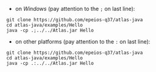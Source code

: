 - on *Windows* (pay attention to the `;` on last line):
```
git clone https://github.com/epeios-q37/atlas-java
cd atlas-java/examples/Hello
java -cp .;../../Atlas.jar Hello
```

- on other platforms (pay attention to the `:` on last line):
```
git clone https://github.com/epeios-q37/atlas-java
cd atlas-java/examples/Hello
java -cp .:../../Atlas.jar Hello
```